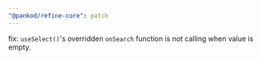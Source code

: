 ```yaml
---
"@pankod/refine-core": patch
---
```


fix: `useSelect()`'s overridden `onSearch` function is not calling when value is empty.
